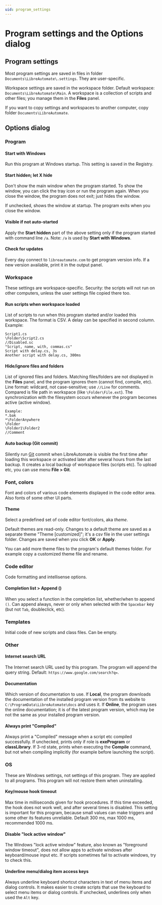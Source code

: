 ```yaml
---
uid: program_settings
---
```


# Program settings and the Options dialog

## Program settings

Most program settings are saved in files in folder `Documents\LibreAutomate\.settings`. They are user-specific.

Workspace settings are saved in the workspace folder. Default workspace: `Documents\LibreAutomate\Main`. A workspace is a collection of scripts and other files; you manage them in the **Files** panel.

If you want to copy settings and workspaces to another computer, copy folder `Documents\LibreAutomate`.

## Options dialog

### Program

#### Start with Windows
Run this program at Windows startup. This setting is saved in the Registry.

#### Start hidden; let X hide
Don't show the main window when the program started. To show the window, you can click the tray icon or run the program again. When you close the window, the program does not exit; just hides the window.

If unchecked, shows the window at startup. The program exits when you close the window.

#### Visible if not auto-started
Apply the **Start hidden** part of the above setting only if the program started with command line `/a`. Note: `/a` is used by **Start with Windows**.

#### Check for updates
Every day connect to `libreautomate.com` to get program version info. If a new version available, print it in the output panel.

### Workspace
These settings are workspace-specific. Security: the scripts will not run on other computers, unless the user settings file copied there too.

#### Run scripts when workspace loaded
List of scripts to run when this program started and/or loaded this workspace. 
The format is CSV. A delay can be specified in second column. Example:

```
Script1.cs
\Folder\Script2.cs
//Disabled.sc
"Script, name, with, commas.cs"
Script with delay.cs, 3s
Another script with delay.cs, 300ms
```

#### Hide/ignore files and folders
List of ignored files and folders. Matching files/folders are not displayed in the **Files** panel, and the program ignores them (cannot find, compile, etc). Line format: wildcard, not case-sensitive; use `//Line` for comments. Compared is file path in workspace (like `\Folder\File.ext`). The synchronization with the filesystem occurs whenever the program becomes active (active window).

```
Example:
*.bak
*\FolderAnywhere
\Folder
\Folder1\Folder2
//Comment
```

#### Auto backup (Git commit)
Silently run [Git](xref:git) commit when LibreAutomate is visible the first time after loading this workspace or activated later after several hours from the last backup. It creates a local backup of workspace files (scripts etc). To upload etc, you can use menu **File > Git**.

### Font, colors
Font and colors of various code elements displayed in the code editor area. Also fonts of some other UI parts.

#### Theme
Select a predefined set of code editor font/colors, aka *theme*.

Default themes are read-only. Changes to a default theme are saved as a separate theme "Theme \[customized\]"; it's a csv file in the user settings folder. Changes are saved when you click **OK** or **Apply**.

You can add more theme files to the program's default themes folder. For example copy a customized theme file and rename.

### Code editor
Code formatting and intellisense options.

#### Completion list > Append ()
When you select a function in the completion list, whether/when to append `()`. Can append always, never or only when selected with the `Spacebar` key (but not `Tab`, doubleclick, etc).

### Templates
Initial code of new scripts and class files. Can be empty.

### Other
#### Internet search URL
The Internet search URL used by this program. The program will append the query string. Default: `https://www.google.com/search?q=`.

#### Documentation
Which version of documentation to use. If **Local**, the program downloads the documentation of the installed program version from its website to `C:\ProgramData\LibreAutomate\docs` and uses it. If **Online**, the program uses the online documentation; it is of the latest program version, which may be not the same as your installed program version.

#### Always print "Compiled"
Always print a \"Compiled\" message when a script etc compiled successfully.
If unchecked, prints only if role is **exeProgram** or **classLibrary**.
If 3-rd state, prints when executing the **Compile** command, but not when compiling implicitly (for example before launching the script).

### OS
These are Windows settings, not settings of this program. They are applied to all programs. This program will not restore them when uninstalling.

#### Key/mouse hook timeout
Max time in milliseconds given for hook procedures. If this time exceeded, the hook does not work well, and after several times is disabled. This setting is important for this program, because small values can make triggers and some other its features unreliable. Default 300 ms, max 1000 ms, recommended 1000 ms.

#### Disable "lock active window"
The Windows "lock active window" feature, also known as "foreground window timeout", does not allow apps to activate windows after keyboard/mouse input etc. If scripts sometimes fail to activate windows, try to check this.

#### Underline menu/dialog item access keys
Always underline keyboard shortcut characters in text of menu items and dialog controls. It makes easier to create scripts that use the keyboard to select menu items or dialog controls. If unchecked, underlines only when used the `Alt` key.
